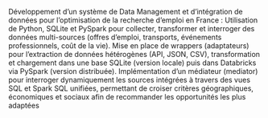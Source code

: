 Développement d’un système de Data Management et d’intégration de données pour l’optimisation de la recherche d’emploi en France :
Utilisation de Python, SQLite et PySpark pour collecter, transformer et interroger des données multi-sources 
(offres d’emploi, transports, événements professionnels, coût de la vie).
Mise en place de wrappers (adaptateurs) pour l’extraction de données hétérogènes (API, JSON, CSV), 
transformation et chargement dans une base SQLite (version locale) puis dans Databricks via PySpark (version distribuée).
Implémentation d’un médiateur (mediator) pour interroger dynamiquement les sources intégrées à travers des vues SQL et Spark SQL unifiées, 
permettant de croiser critères géographiques, économiques et sociaux afin de recommander les opportunités les plus adaptées
